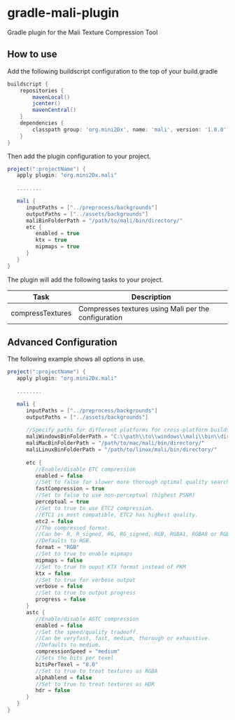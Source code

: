 # gradle-mali-plugin
Gradle plugin for the Mali Texture Compression Tool

## How to use

Add the following buildscript configuration to the top of your build.gradle

```gradle
buildscript {
    repositories {
        mavenLocal()
        jcenter()
        mavenCentral()
    }
    dependencies {
        classpath group: 'org.mini2Dx', name: 'mali', version: '1.0.0'
    }
}
```

Then add the plugin configuration to your project.

```gradle
project(":projectName") {
   apply plugin: "org.mini2Dx.mali"
   
   ........

   mali {
      inputPaths = ["../preprocess/backgrounds"]
      outputPaths = ["../assets/backgrounds"]
      maliBinFolderPath = "/path/to/mali/bin/directory/"
      etc {
         enabled = true
         ktx = true
         mipmaps = true
      }
   }
}
```

The plugin will add the following tasks to your project.

| Task  | Description |
| ------------- | ------------- | 
| compressTextures  | Compresses textures using Mali per the configuration |

## Advanced Configuration

The following example shows all options in use.

```gradle
project(":projectName") {
   apply plugin: "org.mini2Dx.mali"
   
   ........

   mali {
      inputPaths = ["../preprocess/backgrounds"]
      outputPaths = ["../assets/backgrounds"]
      
      //Specify paths for different platforms for cross-platform builds
      maliWindowsBinFolderPath = "C:\\path\\to\\windows\\mali\\bin\\directory"
      maliMacBinFolderPath = "/path/to/mac/mali/bin/directory/"
      maliLinuxBinFolderPath = "/path/to/linux/mali/bin/directory/"
      
      etc {
         //Enable/disable ETC compression
         enabled = false
         //Set to false for slower more thorough optimal quality search
         fastCompression = true
         //Set to false to use non-perceptual (highest PSNR)
         perceptual = true
         //Set to true to use ETC2 compression.
         //ETC1 is most compatible, ETC2 has highest quality.
         etc2 = false
         //The compressed format.
         //Can be- R, R_signed, RG, RG_signed, RGB, RGBA1, RGBA8 or RGBA.
         //Defaults to RGB.
         format = "RGB"
         //Set to true to enable mipmaps
         mipmaps = false
         //Set to true to ouput KTX format instead of PKM
         ktx = false
         //Set to true for verbose output
         verbose = false
         //Set to true to output progress
         progress = false
      }
      astc {
         //Enable/disable ASTC compression
         enabled = false
         //Set the speed/quality tradeoff.
         //Can be veryfast, fast, medium, thorough or exhaustive.
         //Defaults to medium.
         compressionSpeed = "medium"
         //Sets the bits per texel
         bitsPerTexel = "8.0"
         //Set to true to treat textures as RGBA
         alphablend = false
         //Set to true to treat textures as HDR
         hdr = false
      }
   }
}
```